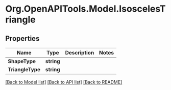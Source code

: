 # Org.OpenAPITools.Model.IsoscelesTriangle
## Properties

Name | Type | Description | Notes
------------ | ------------- | ------------- | -------------
**ShapeType** | **string** |  | 
**TriangleType** | **string** |  | 

[[Back to Model list]](../README.md#documentation-for-models) [[Back to API list]](../README.md#documentation-for-api-endpoints) [[Back to README]](../README.md)

